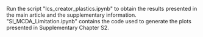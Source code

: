 Run the script "lcs_creator_plastics.ipynb" to obtain the results presented in the main article and the supplementary information. 
"SI_MCDA_Limitation.ipynb" contains the code used to generate the plots presented in Supplementary Chapter S2.

